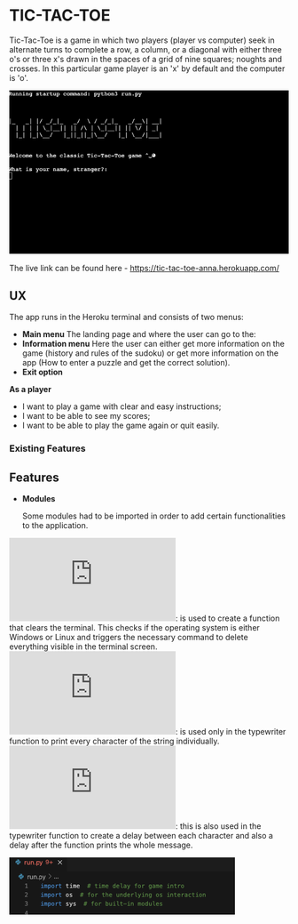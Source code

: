 # TIC-TAC-TOE

Tic-Tac-Toe is a game in which two players (player vs computer) seek in alternate turns to complete a row, a column, or a diagonal with either three o's or three x's drawn in the spaces of a grid of nine squares; noughts and crosses. In this particular game player is an 'x' by default and the computer is 'o'.

![Main](https://github.com/Annausername/tic-tac-toe/blob/main/media/main.png)

The live link can be found here - https://tic-tac-toe-anna.herokuapp.com/

## UX

The app runs in the Heroku terminal and consists of two menus:

- __Main menu__ The landing page and where the user can go to the:
- __Information menu__ Here the user can either get more information on the game (history and rules of the sudoku) or get more information on the app (How to enter a puzzle and get the correct solution).
- __Exit option__

__As a player__

- I want to play a game with clear and easy instructions;
- I want to be able to see my scores;
- I want to be able to play the game again or quit easily.

### Existing Features

## Features

- __Modules__

  Some modules had to be imported in order to add certain functionalities to the application.

![os](https://docs.python.org/3/library/os.html): is used to create a function that clears the terminal. This checks if the operating system is either Windows or Linux and triggers the necessary command to delete everything visible in the terminal screen.
![sys](https://docs.python.org/3/library/sys.html): is used only in the typewriter function to print every character of the string individually.
![time](https://docs.python.org/3/library/time.html?highlight=time#module-time): this is also used in the typewriter function to create a delay between each character and also a delay after the function prints the whole message.

![modules](https://github.com/Annausername/tic-tac-toe/blob/main/media/modules.png)


